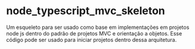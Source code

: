 # node_typescript_mvc_skeleton
Um esqueleto para ser usado como base em implementações em projetos node js dentro do padrão de projetos MVC e orientação a objetos. Esse código pode ser usado para iniciar projetos dentro dessa arquitetura.
